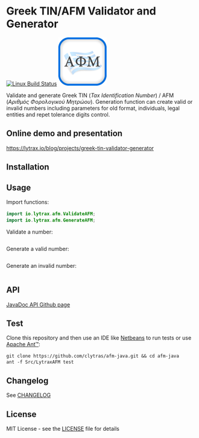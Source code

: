 # Greek TIN/AFM Validator and Generator

[![Linux Build Status](https://img.shields.io/travis/clytras/afm-java.svg?style=flat)](https://travis-ci.org/clytras/afm-java.svg?branch=master)
![Logo](https://github.com/clytras/afm-java/raw/master/resources/LytraxAFM_logo.png)

Validate and generate Greek TIN (*Tax Identification Number*) / AFM (*Αριθμός Φορολογικού Μητρώου*). Generation function can create valid or invalid numbers including parameters for old format, individuals, legal entities and repet tolerance digits control.

## Online demo and presentation

https://lytrax.io/blog/projects/greek-tin-validator-generator

## Installation


## Usage

Import functions:

```java
import io.lytrax.afm.ValidateAFM;
import io.lytrax.afm.GenerateAFM;
```

Validate a number:

```java
```

Generate a valid number:

```java
```

Generate an invalid number:

```java
```

## API

[JavaDoc API Github page](https://clytras.github.io/afm-java/)

## Test

Clone this repository and then use an IDE like [Netbeans](https://netbeans.org/) to run tests or use [Apache Ant™](https://ant.apache.org/):

```
git clone https://github.com/clytras/afm-java.git && cd afm-java
ant -f Src/LytraxAFM test
```

## Changelog

See [CHANGELOG](https://github.com/clytras/afm-java/blob/master/CHANGELOG.md)


## License

MIT License - see the [LICENSE](https://github.com/clytras/afm-java/blob/master/LICENSE) file for details
